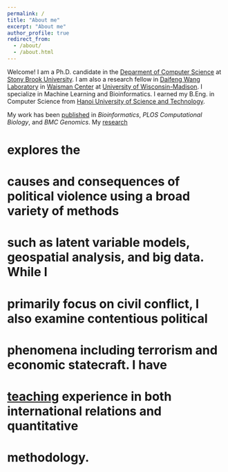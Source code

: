```yaml
---
permalink: /
title: "About me"
excerpt: "About me"
author_profile: true
redirect_from: 
  - /about/
  - /about.html
---
```


Welcome! I am a Ph.D. candidate in the
[Deparment of Computer Science](https://cs.stonybrook.edu/) at
[Stony Brook University](https://stonybrook.edu/). I am also a
research fellow in [Daifeng Wang Laboratory](https://daifengwanglab.org) in [Waisman Center](https://www.waisman.wisc.edu) at [University of Wisconsin-Madison](http://www.wisc.edu). I specialize in Machine Learning and Bioinformatics. I earned
my B.Eng. in Computer Science from [Hanoi University of Science and Technology](https://hust.edu.vn).

My work has been [published](publications) in
*Bioinformatics*, *PLOS Computational Biology*,
and *BMC Genomics*. My [research](research) 
# explores the
# causes and consequences of political violence using a broad variety of methods
# such as latent variable models, geospatial analysis, and big data. While I
# primarily focus on civil conflict, I also examine contentious political
# phenomena including terrorism and economic statecraft. I have
# [teaching](teaching) experience in both international relations and quantitative
# methodology.

